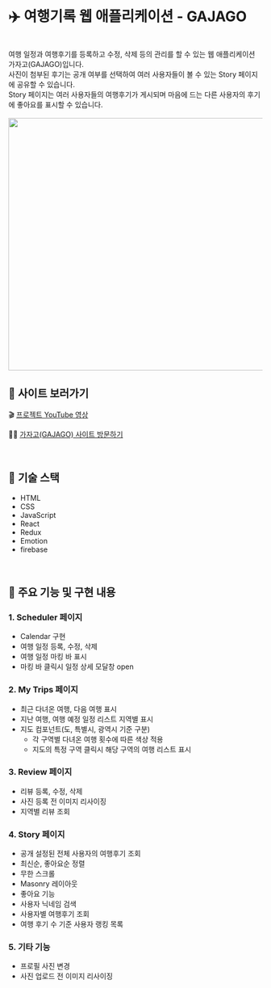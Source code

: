# ✈️ 여행기록 웹 애플리케이션 - GAJAGO

<br>
여행 일정과 여행후기를 등록하고 수정, 삭제 등의 관리를 할 수 있는 웹 애플리케이션 가자고(GAJAGO)입니다.<br>
사진이 첨부된 후기는 공개 여부를 선택하여 여러 사용자들이 볼 수 있는 Story 페이지에 공유할 수 있습니다.<br>
Story 페이지는 여러 사용자들의 여행후기가 게시되며 마음에 드는 다른 사용자의 후기에 좋아요를 표시할 수 있습니다.<br>

<br>

<img src="/thumbnail.gif" width="800" height="500"/>



## 🏈 사이트 보러가기

🎬 [프로젝트 YouTube 영상](https://youtu.be/aaYRzWyWM3c?si=1YFzoKOCIgBNarue)

🧑‍💻 [가자고(GAJAGO) 사이트 방문하기](https://gajago-8be7d.web.app)

<br>


## 🎒 기술 스택

- HTML
- CSS
- JavaScript
- React
- Redux
- Emotion
- firebase

<br>

## 🚀 주요 기능 및 구현 내용

### 1. Scheduler 페이지

- Calendar 구현
- 여행 일정 등록, 수정, 삭제
- 여행 일정 마킹 바 표시
- 마킹 바 클릭시 일정 상세 모달창 open

### 2. My Trips 페이지

- 최근 다녀온 여행, 다음 여행 표시
- 지난 여행, 여행 예정 일정 리스트 지역별 표시
- 지도 컴포넌트(도, 특별시, 광역시 기준 구분)
  - 각 구역별 다녀온 여행 횟수에 따른 색상 적용
  - 지도의 특정 구역 클릭시 해당 구역의 여행 리스트 표시

### 3. Review 페이지

- 리뷰 등록, 수정, 삭제
- 사진 등록 전 이미지 리사이징
- 지역별 리뷰 조회

### 4. Story 페이지

- 공개 설정된 전체 사용자의 여행후기 조회
- 최신순, 좋아요순 정렬
- 무한 스크롤
- Masonry 레이아웃
- 좋아요 기능
- 사용자 닉네임 검색
- 사용자별 여행후기 조회
- 여행 후기 수 기준 사용자 랭킹 목록

### 5. 기타 기능

-  프로필 사진 변경
  - 사진 업로드 전 이미지 리사이징

<br>
